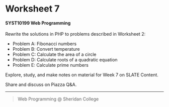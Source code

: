 # Worksheet 7

#### SYST10199 Web Programming

Rewrite the solutions in PHP to problems described in Worksheet 2:

- Problem A: Fibonacci numbers
- Problem B: Convert temperature
- Problem C: Calculate the area of a circle
- Problem D: Calculate roots of a quadratic equation
- Problem E: Calculate prime numbers

Explore, study, and make notes on material for Week 7 on SLATE Content.

Share and discuss on Piazza Q&A.

---

> Web Programming @ Sheridan College
